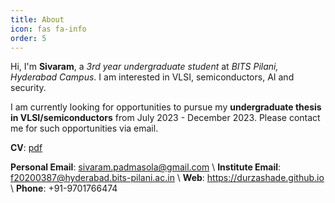 ```yaml
---
title: About
icon: fas fa-info
order: 5
---
```


Hi, I'm **Sivaram**, a *3rd year undergraduate student* at *BITS Pilani, Hyderabad Campus*. I am interested in VLSI, semiconductors, AI and security.

I am currently looking for opportunities to pursue my **undergraduate thesis in VLSI/semiconductors** from July 2023 - December 2023. Please contact me for such opportunities via email.

**CV**: [pdf](/assets/CV.pdf)

**Personal Email**: sivaram.padmasola@gmail.com \\
**Institute Email**: f20200387@hyderabad.bits-pilani.ac.in \\
**Web**: https://durzashade.github.io \\
**Phone**: +91-9701766474
